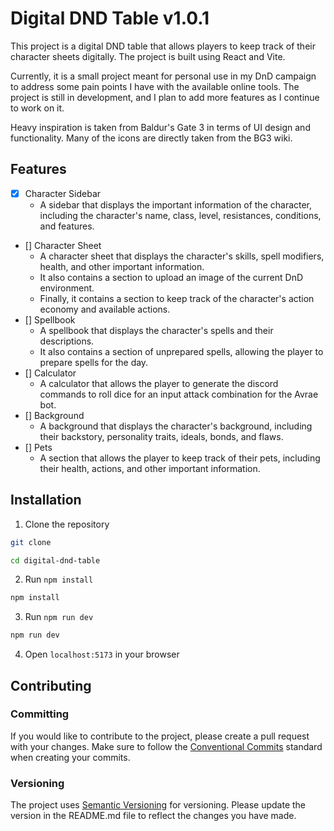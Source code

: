 # Digital DND Table v1.0.1

This project is a digital DND table that allows players to keep track of their character sheets digitally. The project is built using React and Vite.

Currently, it is a small project meant for personal use in my DnD campaign to address some pain points I have with the available online tools. The project is still in development, and I plan to add more features as I continue to work on it.

Heavy inspiration is taken from Baldur's Gate 3 in terms of UI design and functionality. Many of the icons are directly taken from the BG3 wiki.

## Features

- [x] Character Sidebar
  - A sidebar that displays the important information of the character, including the character's name, class, level, resistances, conditions, and features.
- [] Character Sheet
  - A character sheet that displays the character's skills, spell modifiers, health, and other important information.
  - It also contains a section to upload an image of the current DnD environment.
  - Finally, it contains a section to keep track of the character's action economy and available actions.
- [] Spellbook
  - A spellbook that displays the character's spells and their descriptions.
  - It also contains a section of unprepared spells, allowing the player to prepare spells for the day.
- [] Calculator
  - A calculator that allows the player to generate the discord commands to roll dice for an input attack combination for the Avrae bot.
- [] Background
  - A background that displays the character's background, including their backstory, personality traits, ideals, bonds, and flaws.
- [] Pets
  - A section that allows the player to keep track of their pets, including their health, actions, and other important information.

## Installation

1. Clone the repository

```bash
git clone
```

```bash
cd digital-dnd-table
```

2. Run `npm install`

```bash
npm install
```

3. Run `npm run dev`

```bash
npm run dev
```

4. Open `localhost:5173` in your browser

## Contributing

### Committing

If you would like to contribute to the project, please create a pull request with your changes. Make sure to follow the [Conventional Commits](https://www.conventionalcommits.org/en/v1.0.0/) standard when creating your commits.

### Versioning

The project uses [Semantic Versioning](https://semver.org/) for versioning. Please update the version in the README.md file to reflect the changes you have made.

